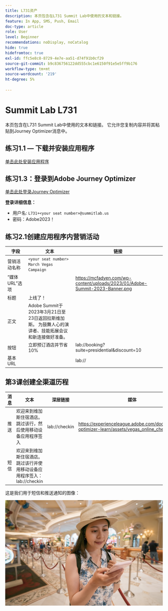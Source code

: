 ```yaml
---
title: L731资产
description: 本页包含在L731 Summit Lab中使用的文本和链接。
feature: In App, SMS, Push, Email
doc-type: article
role: User
level: Beginner
recommendations: noDisplay, noCatalog
hide: true
hidefromtoc: true
exl-id: ffc5e8c8-8729-4e7e-aa51-d74f91b0cf29
source-git-commit: b9c836756122dd555cbc1e6150f91e5e5ff9b176
workflow-type: tm+mt
source-wordcount: '219'
ht-degree: 5%

---
```


# Summit Lab L731

本页包含在L731 Summit Lab中使用的文本和链接。 它允许您复制内容并将其粘贴到Journey Optimizer消息中。

## 练习1.1 — 下载并安装应用程序

[单击此处安装应用程序](https://testflight.apple.com/join/H0N5iWvW)

## 练习1.3：登录到Adobe Journey Optimizer

[单击此处登录Journey Optimizer](https://experience.adobe.com/#/@techmarketingdemos/sname:summit-2023-ajo-lab/journey-optimizer/home)

**登录详细信息：**

* 用户名: `L731+<your seat number>@summitlab.us`
* 密码：Adobe2023！


## 练习2.1创建应用程序内营销活动

| 字段 | 文本 | 链接 |
|----|----|----|
| 营销活动名称 | `<your seat number> March Vegas Campaign` |  |
| “媒体URL”选项 |  | https://mcfadyen.com/wp-content/uploads/2023/01/Adobe-Summit-2023-Banner.png |
| 标题 | 上线了！ |  |
| 正文 | Adobe Summit于2023年3月21日至23日返回拉斯维加斯。 为鼓舞人心的演讲者、技能拓展会议和新连接做好准备。 |  |
| 按钮 | 立即预订酒店并节省10% | lab://booking?suite=presidential&amp;discount=10 |
| 基本 URL |  | lab:// |



## 第3课创建全渠道历程

| 消息 | 文本 | 深层链接 | 媒体 |
|----|----|----|----|
| 推送 | 欢迎来到维加斯住宿酒店。 跳过该行，然后使用移动设备应用程序签入 | lab://checkin | https://experienceleague.adobe.com/docs/journey-optimizer-learn/assets/vegas_online_check_in.jpg |
| 短信 | 欢迎来到维加斯住宿酒店。 跳过该行并使用移动设备应用程序签入： lab://checkin |  |


这是我们用于短信和推送通知的图像：

![联机签入](/help/assets/vegas_online_check_in.jpg)

